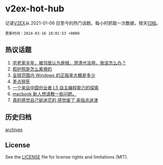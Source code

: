 # v2ex-hot-hub

 记录[V2EX](https://www.v2ex.com/)从 2021-01-06 日至今的热门话题。每小时抓取一次数据，按天[归档](archives)。

`更新时间：2024-03-16 18:01:53 +0800`

## 热议话题

1. [宅老家半年，被邻居认为是贼，澄清也没用，我该怎么办？](https://www.v2ex.com/t/1024185)
1. [假护照是怎么离境的](https://www.v2ex.com/t/1024169)
1. [全球范围内 Windows 的正版率大概是多少](https://www.v2ex.com/t/1024210)
1. [差点猝死](https://www.v2ex.com/t/1024108)
1. [一个来自中国创业者 L5 自主编程能力的探索](https://www.v2ex.com/t/1024090)
1. [macbook 新人想请教一些问题。](https://www.v2ex.com/t/1024195)
1. [真的感觉自己挺迷茫的 感觉废了 来指点迷津](https://www.v2ex.com/t/1024099)

## 历史归档

[archives](archives)

## License

See the [LICENSE](LICENSE) file for license rights and limitations (MIT).
